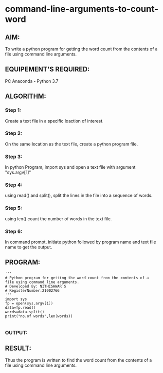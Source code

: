 # command-line-arguments-to-count-word
## AIM:
To write a python program for getting the word count from the contents of a file using command line arguments.
## EQUIPEMENT'S REQUIRED: 
PC
Anaconda - Python 3.7
## ALGORITHM: 
### Step 1:
Create a text file in a specific loaction of interest.
### Step 2: 
On the same location as the text file, create a python program file.

 
### Step 3: 
In python Program, import sys and open a text file with argument "sys.argv[1]"


### Step 4:
using read() and split(), split the lines in the file into a sequence of words.



### Step 5: 
using len() count the number of words in the text file.



### Step 6: 
In command prompt, initiate python followed by program name and text file name to get the output.


## PROGRAM:
```
'''
# Python program for getting the word count from the contents of a file using command line arguments.
# Developed By: NITHISHWAR S
# RegisterNumber:21002766
'''
import sys
fp = open(sys.argv[1])
data=fp.read()
words=data.split()
print("no.of words",len(words))


```

### OUTPUT:



## RESULT:
Thus the program is written to find the word count from the contents of a file using command line arguments.
